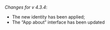 _Changes for v 4.3.4_:
- The new identity has been applied;
- The “App about” interface has been updated
